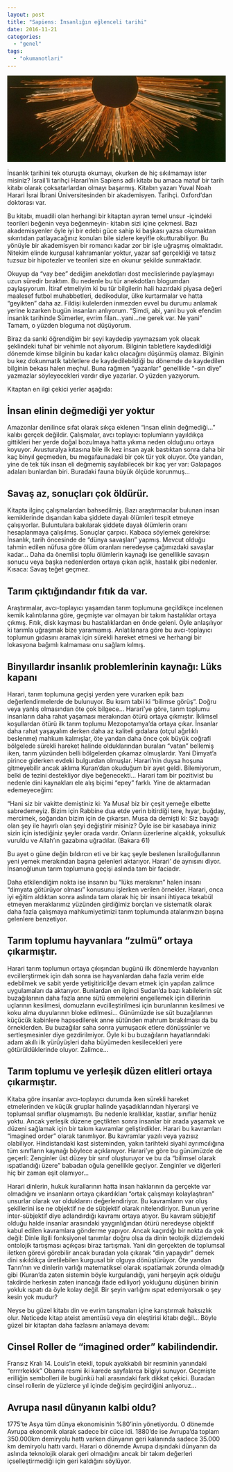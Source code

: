 ```yaml
---
layout: post
title: "Sapiens: İnsanlığın eğlenceli tarihi"
date: 2016-11-21
categories: 
  - "genel"
tags: 
  - "okumanotlari"
---
```


![](/images/tumblr_inline_ogzmtlh2LJ1r4exmc_540.jpg)

İnsanlık tarihini tek oturuşta okumayı, okurken de hiç sıkılmamayı ister misiniz? İsrail’li tarihçi Harari’nin Sapiens adlı kitabı bu amaca matuf bir tarih kitabı olarak çoksatarlardan olmayı başarmış. Kitabın yazarı Yuval Noah Harari İsrai İbrani Üniversitesinden bir akademisyen. Tarihçi. Oxford’dan doktorası var.  

Bu kitabı, muadili olan herhangi bir kitaptan ayıran temel unsur -içindeki teorileri beğenin veya beğenmeyin- kitabın sizi içine çekmesi. Bazı akademisyenler öyle iyi bir edebi güce sahip ki başkası yazsa okumaktan sıkıntıdan patlayacağınız konuları bile sizlere keyifle okutturabiliyor. Bu yönüyle bir akademisyen bir romancı kadar zor bir işle uğraşmış olmaktadır. Nitekim elinde kurgusal kahramanlar yoktur, yazar saf gerçekliği ve tatsız tuzsuz bir hipotezler ve teorileri size en okunur şekilde sunmaktadır.

Okuyup da “vay bee” dediğim anekdotları dost meclislerinde paylaşmayı uzun süredir bıraktım. Bu nedenle bu tür anekdotları blogumdan paylaşıyorum. İtiraf etmeliyim ki bu tür bilgilerin hali hazırdaki piyasa değeri maalesef futbol muhabbetleri, dedikodular, ülke kurtarmalar ve hatta “geyikten” daha az. Fildişi kulelerden inmezden evvel bu durumu anlamak yerine kızarken bugün insanları anlıyorum. “Şimdi, abi, yani bu yok efendim insanlık tarihinde Sümerler, evrim filan…yani…ne gerek var. Ne yani” Tamam, o yüzden bloguma not düşüyorum.

Biraz da sanki öğrendiğim bir şeyi kaydedip yaymazsam yok olacak şeklindeki tuhaf bir vehimle not alıyorum. Bilginin tabletlere kaydedildiği dönemde kimse bilginin bu kadar kalıcı olacağını düşünmüş olamaz. Bilginin bu kez dokunmatik tabletlere de kaydedilebildiği bu dönemde de kaydedilen bilginin bekası halen meçhul. Buna rağmen “yazanlar” genellikle “-sın diye” yazmazlar söyleyecekleri vardır diye yazarlar. O yüzden yazıyorum.

Kitaptan en ilgi çekici yerler aşağıda:

## İnsan elinin değmediği yer yoktur

Amazonlar denilince sıfat olarak sıkça eklenen “insan elinin değmediği…” kalıbı gerçek değildir. Çalışmalar, avcı toplayıcı toplumların yayıldıkça gittikleri her yerde doğal bozulmaya hatta yıkıma neden olduğunu ortaya koyuyor. Avusturalya kıtasına bile ilk kez insan ayak bastıktan sonra daha bir kaç binyıl geçmeden, bu megafaunadaki bir çok tür yok oluyor. Öte yandan, yine de tek tük insan eli değmemiş sayılabilecek bir kaç yer var: Galapagos adaları bunlardan biri. Buradaki fauna büyük ölçüde korunmuş…

## Savaş az, sonuçları çok öldürür.

Kitapta ilginç çalışmalardan bahsedilmiş. Bazı araştırmacılar bulunan insan kemiklerinde dışarıdan kaba şiddete dayalı ölümleri tespit etmeye çalışıyorlar. Buluntulara bakılarak şiddete dayalı ölümlerin oranı hesaplanmaya çalışılmış. Sonuçlar çarpıcı. Kabaca söylemek gerekirse: İnsanlık, tarih öncesinde de “dünya savaşları” yapmış. Mevcut olduğu tahmin edilen nüfusa göre ölüm oranları neredeyse çağımızdaki savaşlar kadar… Daha da önemlisi toplu ölümlerin kaynağı ise genellikle savaşın sonucu veya başka nedenlerden ortaya çıkan açlık, hastalık gibi nedenler. Kısaca: Savaş teğet geçmez.

## Tarım çıktığındandır fıtık da var.

Araştırmalar, avcı-toplayıcı yaşamdan tarım toplumuna geçildikçe incelenen kemik kalıntılarına göre, geçmişte var olmayan bir takım hastalıklar ortaya çıkmış. Fıtık, disk kayması bu hastalıklardan en önde geleni. Öyle anlaşılıyor ki tarımla uğraşmak bize yaramıamış. Anlatılanara göre bu avcı-toplayıcı toplumun gıdasını aramak için sürekli hareket etmesi ve herhangi bir lokasyona bağımlı kalmaması onu sağlam kılmış.

## Binyıllardır insanlık problemlerinin kaynağı: Lüks kapanı

Harari, tarım toplumuna geçişi yerden yere vurarken epik bazı değerlendirmelerde de bulunuyor. Bu kısım tabii ki “bilimse görüş”. Doğru veya yanlış olmasından öte çok bilgece… Harari’ye göre, tarım toplumu insanların daha rahat yaşaması merakından ötürü ortaya çıkmıştır. İklimsel koşullardan ötürü ilk tarım toplumu Mezopotamya’da ortaya çıkar. İnsanlar daha rahat yaşayalım derken daha az kaliteli gıdalara (otçul ağırlıklı beslenme) mahkum kalmışlar, öte yandan daha önce çok büyük coğrafi bölgelede sürekli hareket halinde olduklarından buraları “vatan” bellemiş iken, tarım yüzünden belli bölgelerden çıkamaz olmuşlardır. Yani Dimyat’a pirince giderken evdeki bulgurdan olmuşlar. Harari’nin duysa hoşuna gitmeyebilir ancak aklıma Kuran’dan okuduğum bir ayet geldi. Bilemiyorum, belki de tezini destekliyor diye beğenecekti… Harari tam bir pozitivist bu nedenle dini kaynakları ele alış biçimi “epey” farklı. Yine de aktarmadan edemeyeceğim:

“Hani siz bir vakitte demiştiniz ki: Ya Musa! biz bir çeşit yemeğe elbette sabredemeyiz. Bizim için Rabbine dua etde yerin bitirdiği tere, hıyar, buğday, mercimek, soğandan bizim için de çıkarsın. Musa da demişti ki: Siz bayağı olan şey ile hayırlı olan şeyi değiştirir misiniz? Öyle ise bir kasabaya ininiz sizin için istediğiniz şeyler orada vardır. Onların üzerlerine alçaklık, yoksulluk vuruldu ve Allah’ın gazabına uğradılar. (Bakara 61)

Bu ayet o güne değin bıldırcın eti ve bir kaç şeyle beslenen İsrailoğullarının yeni yemek merakından başına gelenleri aktarıyor. Harari’ de aynısını diyor. İnsanoğlunun tarım toplumuna geçişi aslında tam bir faciadır.

Daha etkilendiğim nokta ise insanın bu “lüks merakının” halen insanı “dimyata götürüyor olması” konusunu işlerken verilen örnekler. Harari, onca iyi eğitim aldıktan sonra aslında tam olarak hiç bir insani ihtiyaca tekabül etmeyen meraklarımız yüzünden girdiğimiz borçları ve sistematik olarak daha fazla çalışmaya mahkumiyetimizi tarım toplumunda atalarımızın başına gelenlere benzetiyor.

## Tarım toplumu hayvanlara “zulmü” ortaya çıkarmıştır.

Harari tarım toplumun ortaya çıkışından bugünü ilk dönemlerde hayvanları evcillerştirmek için dah sonra ise hayvanlardan daha fazla verim elde edebilmek ve sabit yerde yetişitiricilğe devam etmek için yapılan zalimce uygulamaları da aktarıyor. Bunlardan en ilginci Sudan’da bazı kabilelerin süt buzağılarının daha fazla anne sütü emmelerini engellemek için dillerinin uçlarının kesilmesi, domuzların evcilleştirilmesi için burunlarının kesilmesi ve koku alma duyularının bloke edilmesi… Günümüzde ise süt buzağılarının küçücük kabinlere hapsedilerek anne sütünden mahrum bırakılması da bu örneklerden. Bu buzağılar saha sonra yumuşacık etlere dönüşsünler ve sertleşmesinler diye gezdirilmiyor. Öyle ki bu buzağıların hayatlarındaki adam akıllı ilk yürüyüşleri daha büyümeden kesilecekleri yere götürüldüklerinde oluyor. Zalimce…

## Tarım toplumu ve yerleşik düzen elitleri ortaya çıkarmıştır.

Kitaba göre insanlar avcı-toplayıcı durumda iken sürekli hareket etmelerinden ve küçük gruplar halinde yaşadıklarından hiyerarşi ve toplumsal sınıflar oluşmamıştı. Bu nedenle krallıklar, kastlar, sınıflar henüz yoktu. Ancak yerleşik düzene geçtikten sonra insanlar bir arada yaşamak ve düzeni sağlamak için bir takım kavramlar geliştirdikler. Harari bu kavramları “imagined order” olarak tanımlıyor. Bu kavramlar yazılı veya yazısız olabiliyor. Hindistandaki kast sisteminden, yakın tarihteki siyahi ayrımcılığına tüm sınıfların kaynağı böylece açıklanıyor. Harari’ye göre bu günümüzde de geçerli: Zenginler üst düzey bir sınıf oluşturuyor ve bu da “bilimsel olarak ıspatlandığı üzere” babadan oğula genellikle geçiyor. Zenginler ve diğerleri hiç bir zaman eşit olamıyor…

Harari dinlerin, hukuk kurallarının hatta insan haklarının da gerçekte var olmadığını ve insanların ortaya çıkardıkları “ortak çalışmayı kolaylaştıran” unsurlar olarak var olduklarını değerlendiriyor. Bu kavramların var oluş şekillerini ise ne objektif ne de sübjektif olarak nitelendiriyor. Bunun yerine inter-sübjektif diye adlandırdığı kavramı ortaya atıyor. Bu kavram sübjejtif olduğu halde insanlar arasındaki yaygınlığından ötürü neredeyse objektif kabul edilen kavramlara gönderme yapıyor. Ancak kaçırdığı bir nokta da yok değil: Dinle ilgili fonksiyonel tanımlar doğru olsa da dinin teolojik düzlemdeki ontolojik tartışması açıkçası biraz tartışmalı. Yani din gerçekten de toplumsal iletken görevi görebilir ancak buradan yola çıkarak “din yapaydır” demek dini sıkıldıkça üretilebilen kurgusal bir olguya dönüştürüyor. Öte yandan Tanrı’nın ve dinlerin varlığı matematiksel olarak ıspatlamak zorunda olmadığı gibi (Kuran’da zaten sistemin böyle kurgulandığı, yani herşeyin açık olduğu takdirde herkesin zaten inancağı ifade ediliyor) yokluğunu düşünen birinin yokluk ıspatı da öyle kolay değil. Bir şeyin varlığını ıspat edemiyorsak o şey kesin yok mudur?

Neyse bu güzel kitabı din ve evrim tarışmaları içine karıştırmak haksızlık olur. Neticede kitap ateist amentüsü veya din eleştirisi kitabı değil… Böyle güzel bir kitaptan daha fazlasını anlamaya devam:

## Cinsel Roller de “imagined order” kabilindendir.

Fransız Kralı 14. Louis’in etekli, topuk ayakkabılı bir resminin yanındaki “errrrkekkk” Obama resmi iki karede sayfalarca bilgiyi sunuyor. Geçmişte erilliğin sembolleri ile bugünkü hali arasındaki fark dikkat çekici. Buradan cinsel rollerin de yüzlerce yıl içinde değişim geçirdiğini anlıyoruz…

## Avrupa nasıl dünyanın kalbi oldu?

1775’te Asya tüm dünya ekonomisinin %80’inin yönetiyordu. O dönemde Avrupa ekonomik olarak sadece bir cüce idi. 1880’de ise Avrupa’da toplam 350.000km demiryolu hattı varken dünyanın geri kalanında sadece 35.000 km demiryolu hattı vardı. Harari o dönemde Avrupa dışındaki dünyanın da aslında teknolojik olarak geri olmadığını ancak bir takım değerleri içselleştirmediği için geri kaldığını söylüyor.
